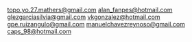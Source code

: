 topo.yo.27.mathers@gmail.com
alan_fanpes@hotmail.com
glezgarciasilvia@gmail.com
vkgonzalez@hotmail.com
gpe.ruizangulo@gmail.com
manuelchavezreynoso@gmail.com
caps_98@hotmail.com